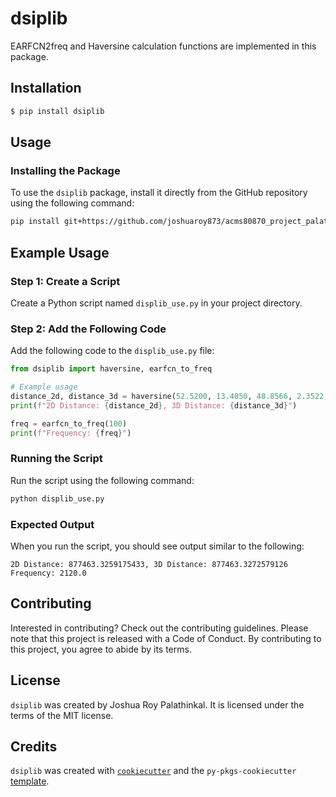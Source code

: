 # dsiplib

EARFCN2freq and Haversine calculation functions are implemented in this package.

## Installation

```bash
$ pip install dsiplib
```

## Usage

### Installing the Package
To use the `dsiplib` package, install it directly from the GitHub repository using the following command:

```bash
pip install git+https://github.com/joshuaroy873/acms80870_project_palathinkal.git#subdirectory=dsiplib
```

## Example Usage

### Step 1: Create a Script
Create a Python script named `displib_use.py` in your project directory.

### Step 2: Add the Following Code
Add the following code to the `displib_use.py` file:

```python
from dsiplib import haversine, earfcn_to_freq

# Example usage
distance_2d, distance_3d = haversine(52.5200, 13.4050, 48.8566, 2.3522, 50)
print(f"2D Distance: {distance_2d}, 3D Distance: {distance_3d}")

freq = earfcn_to_freq(100)
print(f"Frequency: {freq}")
```

### Running the Script

Run the script using the following command:

```bash
python displib_use.py
```

### Expected Output

When you run the script, you should see output similar to the following:

```plaintext
2D Distance: 877463.3259175433, 3D Distance: 877463.3272579126
Frequency: 2120.0
```

## Contributing

Interested in contributing? Check out the contributing guidelines. Please note that this project is released with a Code of Conduct. By contributing to this project, you agree to abide by its terms.

## License

`dsiplib` was created by Joshua Roy Palathinkal. It is licensed under the terms of the MIT license.

## Credits

`dsiplib` was created with [`cookiecutter`](https://cookiecutter.readthedocs.io/en/latest/) and the `py-pkgs-cookiecutter` [template](https://github.com/py-pkgs/py-pkgs-cookiecutter).
